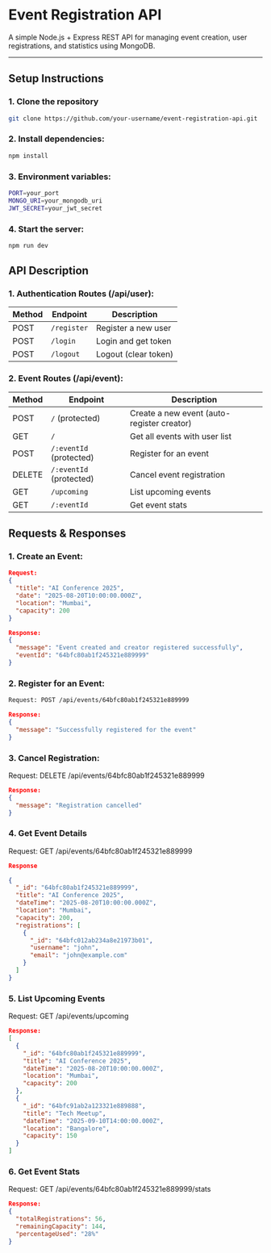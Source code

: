 #  Event Registration API

A simple Node.js + Express REST API for managing event creation, user registrations, and statistics using MongoDB.

---

##  Setup Instructions

### 1. Clone the repository

```bash
git clone https://github.com/your-username/event-registration-api.git
```

### 2. Install dependencies: 
```bash
npm install
```

### 3. Environment variables: 
```bash
PORT=your_port
MONGO_URI=your_mongodb_uri
JWT_SECRET=your_jwt_secret
```

### 4. Start the server: 
```bash
npm run dev
```

## API Description

### 1. Authentication Routes (/api/user):

| Method | Endpoint        | Description          |
| ------ | --------------- | -------------------- |
| POST   | `/register` | Register a new user  |
| POST   | `/login`    | Login and get token  |
| POST   | `/logout`   | Logout (clear token) |

### 2. Event Routes (/api/event):

| Method | Endpoint                   | Description                                |
| ------ | -------------------------- | ------------------------------------------ |
| POST   | `/` (protected)            | Create a new event (auto-register creator) |
| GET    | `/`                        | Get all events with user list              |
| POST   | `/:eventId` (protected)    | Register for an event                      |
| DELETE | `/:eventId` (protected)    | Cancel event registration                  |
| GET    | `/upcoming`                | List upcoming events                       |
| GET    | `/:eventId`                | Get event stats                            |

## Requests & Responses

### 1. Create an Event:
```json
Request:
{
  "title": "AI Conference 2025",
  "date": "2025-08-20T10:00:00.000Z",
  "location": "Mumbai",
  "capacity": 200
}

Response:
{
  "message": "Event created and creator registered successfully",
  "eventId": "64bfc80ab1f245321e889999"
}
```

### 2. Register for an Event:
```bash
Request: POST /api/events/64bfc80ab1f245321e889999
```
```json
Response:
{
  "message": "Successfully registered for the event"
}
```

### 3. Cancel Registration:

Request: DELETE /api/events/64bfc80ab1f245321e889999
```json
Response:
{
  "message": "Registration cancelled"
}
```

### 4. Get Event Details

Request: GET /api/events/64bfc80ab1f245321e889999
```json
Response

{
  "_id": "64bfc80ab1f245321e889999",
  "title": "AI Conference 2025",
  "dateTime": "2025-08-20T10:00:00.000Z",
  "location": "Mumbai",
  "capacity": 200,
  "registrations": [
    {
      "_id": "64bfc012ab234a8e21973b01",
      "username": "john",
      "email": "john@example.com"
    }
  ]
}
```

### 5. List Upcoming Events

Request: GET /api/events/upcoming
```json
Response:
[
  {
    "_id": "64bfc80ab1f245321e889999",
    "title": "AI Conference 2025",
    "dateTime": "2025-08-20T10:00:00.000Z",
    "location": "Mumbai",
    "capacity": 200
  },
  {
    "_id": "64bfc91ab2a123321e889888",
    "title": "Tech Meetup",
    "dateTime": "2025-09-10T14:00:00.000Z",
    "location": "Bangalore",
    "capacity": 150
  }
]
```

### 6. Get Event Stats

Request: GET /api/events/64bfc80ab1f245321e889999/stats
```json
Response:
{
  "totalRegistrations": 56,
  "remainingCapacity": 144,
  "percentageUsed": "28%"
}
```
